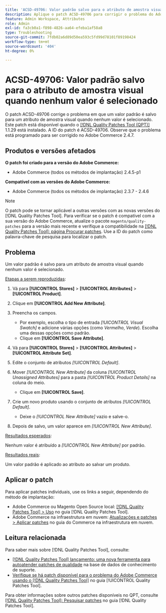 ```yaml
---
title: 'ACSD-49706: Valor padrão salvo para o atributo de amostra visual quando nenhum valor é selecionado'
description: Aplique o patch ACSD-49706 para corrigir o problema do Adobe Commerce em que um valor padrão é salvo para um atributo de amostra visual quando nenhum valor é selecionado.
feature: Admin Workspace, Attributes
role: Admin
exl-id: fa3cb0a1-f898-4826-aa64-efeba1af58a8
type: Troubleshooting
source-git-commit: 7fdb02a6d89d50ea593c5fd99d78101f89198424
workflow-type: tm+mt
source-wordcount: '404'
ht-degree: 0%

---
```


# ACSD-49706: Valor padrão salvo para o atributo de amostra visual quando nenhum valor é selecionado

O patch ACSD-49706 corrige o problema em que um valor padrão é salvo para um atributo de amostra visual quando nenhum valor é selecionado. Este patch está disponível quando o [[!DNL Quality Patches Tool (QPT)]](https://experienceleague.adobe.com/en/docs/commerce-operations/tools/quality-patches-tool/quality-patches-tool-to-self-serve-quality-patches) 1.1.29 está instalado. A ID do patch é ACSD-49706. Observe que o problema está programado para ser corrigido no Adobe Commerce 2.4.7.

## Produtos e versões afetados

**O patch foi criado para a versão do Adobe Commerce:**

* Adobe Commerce (todos os métodos de implantação) 2.4.5-p1

**Compatível com as versões do Adobe Commerce:**

* Adobe Commerce (todos os métodos de implantação) 2.3.7 - 2.4.6

>[!NOTE]
>
>O patch pode se tornar aplicável a outras versões com as novas versões do [!DNL Quality Patches Tool]. Para verificar se o patch é compatível com a sua versão do Adobe Commerce, atualize o pacote `magento/quality-patches` para a versão mais recente e verifique a compatibilidade na [[!DNL Quality Patches Tool]: página Procurar patches](https://experienceleague.adobe.com/tools/commerce-quality-patches/index.html). Use a ID do patch como palavra-chave de pesquisa para localizar o patch.

## Problema

Um valor padrão é salvo para um atributo de amostra visual quando nenhum valor é selecionado.

<u>Etapas a serem reproduzidas</u>:

1. Vá para **[!UICONTROL Stores]** > **[!UICONTROL Attributes]** > **[!UICONTROL Product]**.
1. Clique em **[!UICONTROL Add New Attribute]**.
1. Preencha os campos.

   * Por exemplo, escolha o tipo de entrada *[!UICONTROL Visual Swatch]* e adicione várias opções (como *Vermelho*, *Verde*). Escolha uma dessas opções como padrão.
   * Clique em **[!UICONTROL Save Attribute]**.

1. Vá para **[!UICONTROL Stores]** > **[!UICONTROL Attributes]** > **[!UICONTROL Attribute Set]**.
1. Edite o conjunto de atributos *[!UICONTROL Default]*.
1. Mover *[!UICONTROL New Attribute]* da coluna *[!UICONTROL Unassigned Attributes]* para a pasta *[!UICONTROL Product Details]* na coluna do meio.

   * Clique em **[!UICONTROL Save]**.

1. Crie um novo produto usando o conjunto de atributos *[!UICONTROL Default]*.

   * Deixe o *[!UICONTROL New Attribute]* vazio e salve-o.

1. Depois de salvo, um valor aparece em *[!UICONTROL New Attribute]*.

<u>Resultados esperados</u>:

Nenhum valor é atribuído a *[!UICONTROL New Attribute]* por padrão.

<u>Resultados reais</u>:

Um valor padrão é aplicado ao atributo ao salvar um produto.

## Aplicar o patch

Para aplicar patches individuais, use os links a seguir, dependendo do método de implantação:

* Adobe Commerce ou Magento Open Source local: [[!DNL Quality Patches Tool] > Uso](/help/tools/quality-patches-tool/usage.md) no guia [!DNL Quality Patches Tool].
* Adobe Commerce na infraestrutura em nuvem: [Atualizações e patches > Aplicar patches](https://experienceleague.adobe.com/docs/commerce-cloud-service/user-guide/develop/upgrade/apply-patches.html) no guia do Commerce na infraestrutura em nuvem.

## Leitura relacionada

Para saber mais sobre [!DNL Quality Patches Tool], consulte:

* [[!DNL Quality Patches Tool] lançamento: uma nova ferramenta para autoatender patches de qualidade](https://experienceleague.adobe.com/en/docs/commerce-operations/tools/quality-patches-tool/quality-patches-tool-to-self-serve-quality-patches) na base de dados de conhecimento de suporte.
* [Verifique se há patch disponível para o problema do Adobe Commerce usando o  [!DNL Quality Patches Tool]](/help/tools/quality-patches-tool/patches-available-in-qpt/check-patch-for-magento-issue-with-magento-quality-patches.md) no guia [!UICONTROL Quality Patches Tool].


Para obter informações sobre outros patches disponíveis no QPT, consulte [[!DNL Quality Patches Tool]: Pesquisar patches](https://experienceleague.adobe.com/tools/commerce-quality-patches/index.html) no guia [!DNL Quality Patches Tool].
